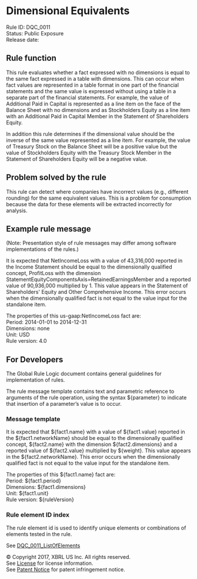 # Dimensional Equivalents
Rule ID: DQC_0011   
Status: Public Exposure  
Release date:   

## Rule function

This rule evaluates whether a fact expressed with no dimensions is equal to the same fact expressed in a table with dimensions. This can occur when fact values are represented in a table format in one part of the financial statements and the same value is expressed without using a table in a separate part of the financial statements. For example, the value of Additional Paid in Capital is represented as a line item on the face of the Balance Sheet with no dimensions and as Stockholders Equity as a line item with an Additional Paid in Capital Member in the Statement of Shareholders Equity.

In addition this rule determines if the dimensional value should be the inverse of the same value represented as a line item. For example, the value of Treasury Stock on the Balance Sheet will be a positive value but the value of Stockholders Equity with the Treasury Stock Member in the Statement of Shareholders Equity will be a negative value.


## Problem solved by the rule

This rule can detect where companies have incorrect values (e.g., different rounding) for the same equivalent values. This is a problem for consumption because the data for these elements will be extracted incorrectly for analysis.

## Example rule message 
(Note: Presentation style of rule messages may differ among software implementations of the rules.)

It is expected that NetIncomeLoss with a value of 43,316,000 reported in the Income Statement should be equal to the dimensionally qualified concept, ProfitLoss with the dimension StatementEquityComponentsAxis=RetainedEarningsMember and a reported value of 90,936,000 multiplied by 1. This value appears in the Statement of Shareholders' Equity and Other Comprehensive Income. This error occurs when the dimensionally qualified fact is not equal to the value input for the standalone item.

The properties of this us-gaap:NetIncomeLoss fact are:   
Period: 2014-01-01 to 2014-12-31   
Dimensions: none   
Unit: USD   
Rule version: 4.0

## For Developers

The Global Rule Logic document contains general guidelines for implementation of rules.

The rule message template contains text and parametric reference to arguments of the rule operation, using the syntax ${parameter} to indicate that insertion of a parameter’s value is to occur.

### Message template

It is expected that ${fact1.name} with a value of ${fact1.value} reported in the ${fact1.networkName} should be equal to the dimensionally qualified concept, ${fact2.name} with the dimension ${fact2.dimensions} and a reported value of  ${fact2.value} multiplied by ${weight}. This value appears in the ${fact2.networkName}. This error occurs when the dimensionally qualified fact is not equal to the value input for the standalone item.

The properties of this ${fact1.name} fact are:   
Period: ${fact1.period}   
Dimensions: ${fact1.dimensions}   
Unit: ${fact1.unit}   
Rule version: ${ruleVersion}

### Rule element ID index

The rule element id is used to identify unique elements or combinations of elements tested in the rule. 

See [DQC_0011_ListOfElements](DQC_011_ListOfElements.xlsx?raw=true)


© Copyright 2017, XBRL US Inc. All rights reserved.   
See [License](https://xbrl.us/dqc-license) for license information.  
See [Patent Notice](https://xbrl.us/dqc-patent) for patent infringement notice.
